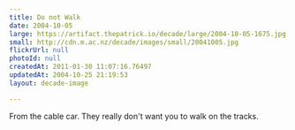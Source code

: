 ```yaml
---
title: Do not Walk
date: 2004-10-05
large: https://artifact.thepatrick.io/decade/large/2004-10-05-1675.jpg
small: http://cdn.m.ac.nz/decade/images/small/20041005.jpg
flickrUrl: null
photoId: null
createdAt: 2011-01-30 11:07:16.76497
updatedAt: 2004-10-25 21:19:53
layout: decade-image

---
```

From the cable car. They really don't want you to walk on the tracks.
